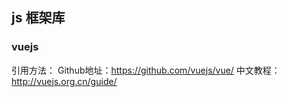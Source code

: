 ## js 框架库

### vuejs 
引用方法：<script src="https://cdn.jsdelivr.net/vue/latest/vue.js"></script>
Github地址：https://github.com/vuejs/vue/
中文教程：http://vuejs.org.cn/guide/
